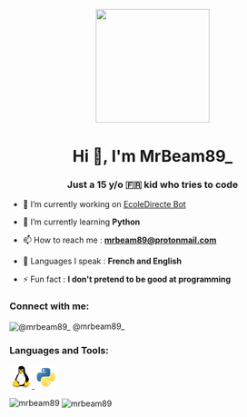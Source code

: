 <p align="center"><img src="https://avatars.githubusercontent.com/u/117269111" width=200 height=200/></p>
<h1 align="center">Hi 👋, I'm MrBeam89_</h1>
<h3 align="center">Just a 15 y/o 🇫🇷 kid who tries to code</h3>

- 🔭 I’m currently working on [EcoleDirecte Bot](https://github.com/MrBeam89/ecoledirecte-bot)

- 🌱 I’m currently learning **Python**

- 📫 How to reach me : **mrbeam89@protonmail.com**

- 💬 Languages I speak : **French and English**

- ⚡ Fun fact : **I don't pretend to be good at programming**

<h3 align="left">Connect with me:</h3>
<p align="left">
<img align="center" src="https://raw.githubusercontent.com/rahuldkjain/github-profile-readme-generator/master/src/images/icons/Social/discord.svg" alt="@mrbeam89_" height="30" width="40" /> @mrbeam89_
</p>

<h3 align="left">Languages and Tools:</h3>
<p align="left"> <a href="https://www.linux.org/" target="_blank" rel="noreferrer"> <img src="https://raw.githubusercontent.com/devicons/devicon/master/icons/linux/linux-original.svg" alt="linux" width="40" height="40"/> </a> <a href="https://www.python.org" target="_blank" rel="noreferrer"> <img src="https://raw.githubusercontent.com/devicons/devicon/master/icons/python/python-original.svg" alt="python" width="40" height="40"/> </a> </p>

<p><img align="left" src="https://github-readme-stats.vercel.app/api/top-langs?username=mrbeam89&show_icons=true&theme=dark&locale=en&layout=compact" alt="mrbeam89" /></p>

<p>&nbsp;<img align="center" src="https://github-readme-stats.vercel.app/api?username=mrbeam89&show_icons=true&theme=dark&locale=en" alt="mrbeam89" /></p>
